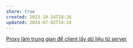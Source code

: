 ```yaml
---
share: true
created: 2023-10-24T18:26
updated: 2024-07-02T14:24
---
```

[Proxy làm trung gian để client lấy dữ liệu từ server](./Proxy%20l%C3%A0m%20trung%20gian%20%C4%91%E1%BB%83%20client%20l%E1%BA%A5y%20d%E1%BB%AF%20li%E1%BB%87u%20t%E1%BB%AB%20server.md) 
